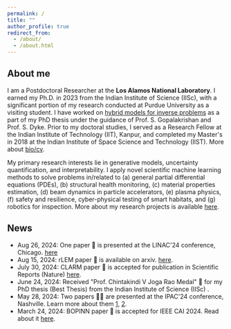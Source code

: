 ```yaml
---
permalink: /
title: ""
author_profile: true
redirect_from: 
  - /about/
  - /about.html
---
```

## About me
I am a Postdoctoral Researcher at the **Los Alamos National Laboratory**. I earned my Ph.D. in 2023 from the Indian Institute of Science (IISc), with a significant portion of my research conducted at Purdue University as a visiting student. I have worked on [hybrid models for inverse problems](https://www.researchgate.net/publication/371830449_Hybrid_Physics-Data_Driven_Models_for_the_Solution_of_Mechanics_Based_Inverse_Problems) as a part of my PhD thesis under the guidance of Prof. S. Gopalakrishan and Prof. S. Dyke. Prior to my doctoral studies, I served as a Research Fellow at the Indian Institute of Technology (IIT), Kanpur, and completed my Master's in 2018 at the Indian Institute of Space Science and Technology (IIST). More about [bio/cv](https://mahindrautela.github.io/bio/).

My primary research interests lie in generative models, uncertainty quantification, and interpretability. I apply novel scientific machine learning methods to solve problems in/related to (a) general partial differential equations (PDEs), (b) structural health monitoring, (c) material properties estimation, (d) beam dynamics in particle accelerators, (e) plasma physics, (f) safety and resilience, cyber-physical testing of smart habitats, and (g) robotics for inspection. More about my research projects is available [here](https://mahindrautela.github.io/research/).

## News
* Aug 26, 2024: One paper 📄 is presented at the LINAC'24 conference, Chicago. [here](https://meow.elettra.eu/71/pdf/MOPB090.pdf)
* Aug 15, 2024: rLEM paper 📄 is available on arxiv. [here](https://arxiv.org/abs/2408.07847).
* July 30, 2024: CLARM paper 📄 is accepted for publication in Scientific Reports (Nature) [here](https://www.nature.com/articles/s41598-024-68944-0).
* June 24, 2024: Received "Prof. Chintakindi V Joga Rao Medal" 🏅 for my PhD thesis (Best Thesis) from the Indian Institute of Science (IISc) .
* May 28, 2024: Two papers 📄📄 are presented at the IPAC'24 conference, Nashville. Learn more about them [1](https://arxiv.org/abs/2406.01535), [2](https://arxiv.org/abs/2406.01532).
* March 24, 2024: BOPINN paper 📄 is accepted for IEEE CAI 2024. Read about it [here](https://arxiv.org/abs/2312.14064).
